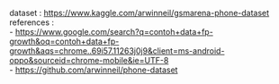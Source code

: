 dataset : https://www.kaggle.com/arwinneil/gsmarena-phone-dataset
<br>references : 
<br>- https://www.google.com/search?q=contoh+data+fp-growth&oq=contoh+data+fp-growth&aqs=chrome..69i57.11263j0j9&client=ms-android-oppo&sourceid=chrome-mobile&ie=UTF-8
<br>- https://github.com/arwinneil/phone-dataset
